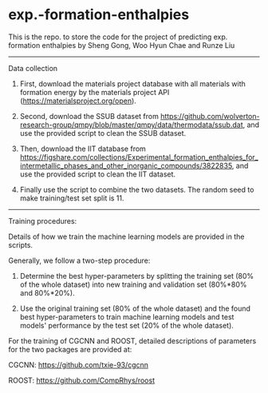 # exp.-formation-enthalpies

This is the repo. to store the code for the project of predicting exp. formation enthalpies by Sheng Gong, Woo Hyun Chae and Runze Liu

**************************
Data collection

1. First, download the materials project database with all materials with formation energy by the materials project API (https://materialsproject.org/open).

2. Second, download the SSUB dataset from https://github.com/wolverton-research-group/qmpy/blob/master/qmpy/data/thermodata/ssub.dat, and use the provided script to clean the SSUB dataset.

3. Then, download the IIT database from https://figshare.com/collections/Experimental_formation_enthalpies_for_intermetallic_phases_and_other_inorganic_compounds/3822835, and use the provided script to clean the IIT dataset.

4. Finally use the script to combine the two datasets. The random seed to make training/test set split is 11.

**************************
Training procedures:

Details of how we train the machine learning models are provided in the scripts.

Generally, we follow a two-step procedure:

1. Determine the best hyper-parameters by splitting the training set (80% of the whole dataset) into new training and validation set (80%*80% and 80%*20%).

2. Use the original training set (80% of the whole dataset) and the found best hyper-parameters to train machine learning models and test models' performance by the test set (20% of the whole dataset).

For the training of CGCNN and ROOST, detailed descriptions of parameters for the two packages are provided at:

CGCNN: https://github.com/txie-93/cgcnn

ROOST: https://github.com/CompRhys/roost

